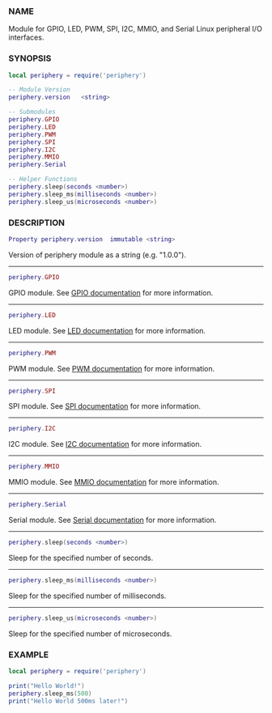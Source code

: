 ### NAME

Module for GPIO, LED, PWM, SPI, I2C, MMIO, and Serial Linux peripheral I/O interfaces.

### SYNOPSIS

``` lua
local periphery = require('periphery')

-- Module Version
periphery.version   <string>

-- Submodules
periphery.GPIO
periphery.LED
periphery.PWM
periphery.SPI
periphery.I2C
periphery.MMIO
periphery.Serial

-- Helper Functions
periphery.sleep(seconds <number>)
periphery.sleep_ms(milliseconds <number>)
periphery.sleep_us(microseconds <number>)
```

### DESCRIPTION

``` lua
Property periphery.version  immutable <string>
```
Version of periphery module as a string (e.g. "1.0.0").

--------------------------------------------------------------------------------

``` lua
periphery.GPIO
```
GPIO module. See [GPIO documentation](gpio.md) for more information.

--------------------------------------------------------------------------------

``` lua
periphery.LED
```
LED module. See [LED documentation](led.md) for more information.

--------------------------------------------------------------------------------

``` lua
periphery.PWM
```
PWM module. See [PWM documentation](pwm.md) for more information.

--------------------------------------------------------------------------------

``` lua
periphery.SPI
```
SPI module. See [SPI documentation](spi.md) for more information.

--------------------------------------------------------------------------------

``` lua
periphery.I2C
```
I2C module. See [I2C documentation](i2c.md) for more information.

--------------------------------------------------------------------------------

``` lua
periphery.MMIO
```
MMIO module. See [MMIO documentation](mmio.md) for more information.

--------------------------------------------------------------------------------

``` lua
periphery.Serial
```
Serial module. See [Serial documentation](serial.md) for more information.

--------------------------------------------------------------------------------

``` lua
periphery.sleep(seconds <number>)
```
Sleep for the specified number of seconds.

--------------------------------------------------------------------------------

``` lua
periphery.sleep_ms(milliseconds <number>)
```
Sleep for the specified number of milliseconds.

--------------------------------------------------------------------------------

``` lua
periphery.sleep_us(microseconds <number>)
```
Sleep for the specified number of microseconds.

### EXAMPLE

``` lua
local periphery = require('periphery')

print("Hello World!")
periphery.sleep_ms(500)
print("Hello World 500ms later!")
```

